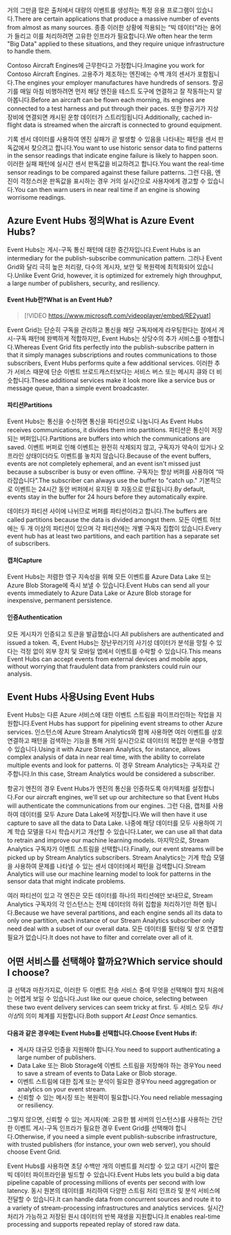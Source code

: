 <span data-ttu-id="7414f-101">거의 그만큼 많은 출처에서 대량의 이벤트를 생성하는 특정 응용 프로그램이 있습니다.</span><span class="sxs-lookup"><span data-stu-id="7414f-101">There are certain applications that produce a massive number of events from almost as many sources.</span></span> <span data-ttu-id="7414f-102">종종 이러한 상황에 적용되는 “빅 데이터”라는 용어가 들리고 이를 처리하려면 고유한 인프라가 필요합니다.</span><span class="sxs-lookup"><span data-stu-id="7414f-102">We often hear the term "Big Data" applied to these situations, and they require unique infrastructure to handle them.</span></span>

<span data-ttu-id="7414f-103">Contoso Aircraft Engines에 근무한다고 가정합니다.</span><span class="sxs-lookup"><span data-stu-id="7414f-103">Imagine you work for Contoso Aircraft Engines.</span></span> <span data-ttu-id="7414f-104">고용주가 제조하는 엔진에는 수백 개의 센서가 포함됩니다.</span><span class="sxs-lookup"><span data-stu-id="7414f-104">The engines your employer manufactures have hundreds of sensors.</span></span> <span data-ttu-id="7414f-105">항공기를 매일 아침 비행하려면 먼저 해당 엔진을 테스트 도구에 연결하고 잘 작동하는지 알아봅니다.</span><span class="sxs-lookup"><span data-stu-id="7414f-105">Before an aircraft can be flown each morning, its engines are connected to a test harness and put through their paces.</span></span> <span data-ttu-id="7414f-106">또한 항공기가 지상 장비에 연결되면 캐시된 운항 데이터가 스트리밍됩니다.</span><span class="sxs-lookup"><span data-stu-id="7414f-106">Additionally, cached in-flight data is streamed when the aircraft is connected to ground equipment.</span></span>

<span data-ttu-id="7414f-107">기록 센서 데이터를 사용하여 엔진 실패가 곧 발생할 수 있음을 나타내는 패턴을 센서 판독값에서 찾으려고 합니다.</span><span class="sxs-lookup"><span data-stu-id="7414f-107">You want to use historic sensor data to find patterns in the sensor readings that indicate engine failure is likely to happen soon.</span></span> <span data-ttu-id="7414f-108">이러한 실패 패턴에 실시간 센서 판독값을 비교하려고 합니다.</span><span class="sxs-lookup"><span data-stu-id="7414f-108">You want the real-time sensor readings to be compared against these failure patterns.</span></span> <span data-ttu-id="7414f-109">그런 다음, 엔진이 걱정스러운 판독값을 표시하는 경우 거의 실시간으로 사용자에게 경고할 수 있습니다.</span><span class="sxs-lookup"><span data-stu-id="7414f-109">You can then warn users in near real time if an engine is showing worrisome readings.</span></span>

## <a name="what-is-azure-event-hubs"></a><span data-ttu-id="7414f-110">Azure Event Hubs 정의</span><span class="sxs-lookup"><span data-stu-id="7414f-110">What is Azure Event Hubs?</span></span>
<span data-ttu-id="7414f-111">Event Hubs는 게시-구독 통신 패턴에 대한 중간자입니다.</span><span class="sxs-lookup"><span data-stu-id="7414f-111">Event Hubs is an intermediary for the publish-subscribe communication pattern.</span></span> <span data-ttu-id="7414f-112">그러나 Event Grid와 달리 극히 높은 처리량, 다수의 게시자, 보안 및 복원력에 최적화되어 있습니다.</span><span class="sxs-lookup"><span data-stu-id="7414f-112">Unlike Event Grid, however, it is optimized for extremely high throughput, a large number of publishers, security, and resiliency.</span></span>

#### <a name="what-is-an-event-hub"></a><span data-ttu-id="7414f-113">Event Hub란?</span><span class="sxs-lookup"><span data-stu-id="7414f-113">What is an Event Hub?</span></span>

> [!VIDEO https://www.microsoft.com/videoplayer/embed/RE2yuat]

<span data-ttu-id="7414f-114">Event Grid는 단순히 구독을 관리하고 통신을 해당 구독자에게 라우팅한다는 점에서 게시-구독 패턴에 완벽하게 적합하지만, Event Hubs는 상당수의 추가 서비스를 수행합니다.</span><span class="sxs-lookup"><span data-stu-id="7414f-114">Whereas Event Grid fits perfectly into the publish-subscribe pattern in that it simply manages subscriptions and routes communications to those subscribers, Event Hubs performs quite a few additional services.</span></span> <span data-ttu-id="7414f-115">이러한 추가 서비스 때문에 단순 이벤트 브로드캐스터보다는 서비스 버스 또는 메시지 큐와 더 비슷합니다.</span><span class="sxs-lookup"><span data-stu-id="7414f-115">These additional services make it look more like a service bus or message queue, than a simple event broadcaster.</span></span>

#### <a name="partitions"></a><span data-ttu-id="7414f-116">파티션</span><span class="sxs-lookup"><span data-stu-id="7414f-116">Partitions</span></span>
<span data-ttu-id="7414f-117">Event Hubs는 통신을 수신하면 통신을 파티션으로 나눕니다.</span><span class="sxs-lookup"><span data-stu-id="7414f-117">As Event Hubs receives communications, it divides them into partitions.</span></span> <span data-ttu-id="7414f-118">파티션은 통신이 저장되는 버퍼입니다.</span><span class="sxs-lookup"><span data-stu-id="7414f-118">Partitions are buffers into which the communications are saved.</span></span> <span data-ttu-id="7414f-119">이벤트 버퍼로 인해 이벤트는 완전히 삭제되지 않고, 구독자가 약속이 있거나 오프라인 상태이더라도 이벤트를 놓치지 않습니다.</span><span class="sxs-lookup"><span data-stu-id="7414f-119">Because of the event buffers, events are not completely ephemeral, and an event isn't missed just because a subscriber is busy or even offline.</span></span> <span data-ttu-id="7414f-120">구독자는 항상 버퍼를 사용하여 “따라잡습니다”.</span><span class="sxs-lookup"><span data-stu-id="7414f-120">The subscriber can always use the buffer to "catch up."</span></span> <span data-ttu-id="7414f-121">기본적으로 이벤트는 24시간 동안 버퍼에서 유지된 후 자동으로 만료됩니다.</span><span class="sxs-lookup"><span data-stu-id="7414f-121">By default, events stay in the buffer for 24 hours before they automatically expire.</span></span>

<span data-ttu-id="7414f-122">데이터가 파티션 사이에 나뉘므로 버퍼를 파티션이라고 합니다.</span><span class="sxs-lookup"><span data-stu-id="7414f-122">The buffers are called partitions because the data is divided amongst them.</span></span> <span data-ttu-id="7414f-123">모든 이벤트 허브에는 두 개 이상의 파티션이 있으며 각 파티션에는 개별 구독자 집합이 있습니다.</span><span class="sxs-lookup"><span data-stu-id="7414f-123">Every event hub has at least two partitions, and each partition has a separate set of subscribers.</span></span>

#### <a name="capture"></a><span data-ttu-id="7414f-124">캡처</span><span class="sxs-lookup"><span data-stu-id="7414f-124">Capture</span></span>
<span data-ttu-id="7414f-125">Event Hubs는 저렴한 영구 지속성을 위해 모든 이벤트를 Azure Data Lake 또는 Azure Blob Storage에 즉시 보낼 수 있습니다.</span><span class="sxs-lookup"><span data-stu-id="7414f-125">Event Hubs can send all your events immediately to Azure Data Lake or Azure Blob storage for inexpensive, permanent persistence.</span></span>

#### <a name="authentication"></a><span data-ttu-id="7414f-126">인증</span><span class="sxs-lookup"><span data-stu-id="7414f-126">Authentication</span></span>
<span data-ttu-id="7414f-127">모든 게시자가 인증되고 토큰을 발급했습니다.</span><span class="sxs-lookup"><span data-stu-id="7414f-127">All publishers are authenticated and issued a token.</span></span> <span data-ttu-id="7414f-128">즉, Event Hubs는 장난꾸러기의 사기성 데이터가 분석을 망칠 수 있다는 걱정 없이 외부 장치 및 모바일 앱에서 이벤트를 수락할 수 있습니다.</span><span class="sxs-lookup"><span data-stu-id="7414f-128">This means Event Hubs can accept events from external devices and mobile apps, without worrying that fraudulent data from pranksters could ruin our analysis.</span></span> 

## <a name="using-event-hubs"></a><span data-ttu-id="7414f-129">Event Hubs 사용</span><span class="sxs-lookup"><span data-stu-id="7414f-129">Using Event Hubs</span></span>
<span data-ttu-id="7414f-130">Event Hubs는 다른 Azure 서비스에 대한 이벤트 스트림을 파이프라인하는 작업을 지원합니다.</span><span class="sxs-lookup"><span data-stu-id="7414f-130">Event Hubs has support for pipelining event streams to other Azure services.</span></span> <span data-ttu-id="7414f-131">인스턴스에 Azure Stream Analytics와 함께 사용하면 여러 이벤트를 상호 연결하고 패턴을 검색하는 기능을 통해 거의 실시간으로 데이터의 복잡한 분석을 수행할 수 있습니다.</span><span class="sxs-lookup"><span data-stu-id="7414f-131">Using it with Azure Stream Analytics, for instance, allows complex analysis of data in near real time, with the ability to correlate multiple events and look for patterns.</span></span> <span data-ttu-id="7414f-132">이 경우 Stream Analytics는 구독자로 간주합니다.</span><span class="sxs-lookup"><span data-stu-id="7414f-132">In this case, Stream Analytics would be considered a subscriber.</span></span>

<span data-ttu-id="7414f-133">항공기 엔진의 경우 Event Hubs가 엔진의 통신을 인증하도록 아키텍처를 설정합니다.</span><span class="sxs-lookup"><span data-stu-id="7414f-133">For our aircraft engines, we'll set up our architecture so that Event Hubs will authenticate the communications from our engines.</span></span> <span data-ttu-id="7414f-134">그런 다음, 캡처를 사용하여 데이터를 모두 Azure Data Lake에 저장합니다.</span><span class="sxs-lookup"><span data-stu-id="7414f-134">We will then have it use capture to save all the data to Data Lake.</span></span> <span data-ttu-id="7414f-135">나중에 해당 데이터를 모두 사용하여 기계 학습 모델을 다시 학습시키고 개선할 수 있습니다.</span><span class="sxs-lookup"><span data-stu-id="7414f-135">Later, we can use all that data to retrain and improve our machine learning models.</span></span> <span data-ttu-id="7414f-136">마지막으로, Stream Analytics 구독자가 이벤트 스트림을 선택합니다.</span><span class="sxs-lookup"><span data-stu-id="7414f-136">Finally, our event streams will be picked up by Stream Analytics subscribers.</span></span> <span data-ttu-id="7414f-137">Stream Analytics는 기계 학습 모델을 사용하여 문제를 나타낼 수 있는 센서 데이터에서 패턴을 검색합니다.</span><span class="sxs-lookup"><span data-stu-id="7414f-137">Stream Analytics will use our machine learning model to look for patterns in the sensor data that might indicate problems.</span></span>

<span data-ttu-id="7414f-138">여러 파티션이 있고 각 엔진은 모든 데이터를 하나의 파티션에만 보내므로, Stream Analytics 구독자의 각 인스턴스는 전체 데이터의 하위 집합을 처리하기만 하면 됩니다.</span><span class="sxs-lookup"><span data-stu-id="7414f-138">Because we have several partitions, and each engine sends all its data to only one partition, each instance of our Stream Analytics subscriber only need deal with a subset of our overall data.</span></span> <span data-ttu-id="7414f-139">모든 데이터를 필터링 및 상호 연결할 필요가 없습니다.</span><span class="sxs-lookup"><span data-stu-id="7414f-139">It does not have to filter and correlate over all of it.</span></span>

## <a name="which-service-should-i-choose"></a><span data-ttu-id="7414f-140">어떤 서비스를 선택해야 할까요?</span><span class="sxs-lookup"><span data-stu-id="7414f-140">Which service should I choose?</span></span>
<span data-ttu-id="7414f-141">큐 선택과 마찬가지로, 이러한 두 이벤트 전송 서비스 중에 무엇을 선택해야 할지 처음에는 어렵게 보일 수 있습니다.</span><span class="sxs-lookup"><span data-stu-id="7414f-141">Just like our queue choice, selecting between these two event delivery services can seem tricky at first.</span></span> <span data-ttu-id="7414f-142">두 서비스 모두 *하나 이상*의 의미 체계를 지원합니다.</span><span class="sxs-lookup"><span data-stu-id="7414f-142">Both support *At Least Once* semantics.</span></span>

#### <a name="choose-event-hubs-if"></a><span data-ttu-id="7414f-143">다음과 같은 경우에는 Event Hubs를 선택합니다.</span><span class="sxs-lookup"><span data-stu-id="7414f-143">Choose Event Hubs if:</span></span>  

- <span data-ttu-id="7414f-144">게시자 대규모 인증을 지원해야 합니다.</span><span class="sxs-lookup"><span data-stu-id="7414f-144">You need to support authenticating a large number of publishers.</span></span>
- <span data-ttu-id="7414f-145">Data Lake 또는 Blob Storage에 이벤트 스트림을 저장해야 하는 경우</span><span class="sxs-lookup"><span data-stu-id="7414f-145">You need to save a stream of events to Data Lake or Blob storage.</span></span>
- <span data-ttu-id="7414f-146">이벤트 스트림에 대한 집계 또는 분석이 필요한 경우</span><span class="sxs-lookup"><span data-stu-id="7414f-146">You need aggregation or analytics on your event stream.</span></span>
- <span data-ttu-id="7414f-147">신뢰할 수 있는 메시징 또는 복원력이 필요합니다.</span><span class="sxs-lookup"><span data-stu-id="7414f-147">You need reliable messaging or resiliency.</span></span>  

<span data-ttu-id="7414f-148">그렇지 않으면, 신뢰할 수 있는 게시자(예: 고유한 웹 서버의 인스턴스)를 사용하는 간단한 이벤트 게시-구독 인프라가 필요한 경우 Event Grid를 선택해야 합니다.</span><span class="sxs-lookup"><span data-stu-id="7414f-148">Otherwise, if you need a simple event publish-subscribe infrastructure, with trusted publishers (for instance, your own web server), you should choose Event Grid.</span></span>

<span data-ttu-id="7414f-149">Event Hubs를 사용하면 초당 수백만 개의 이벤트를 처리할 수 있고 대기 시간이 짧은 빅 데이터 파이프라인을 빌드할 수 있습니다.</span><span class="sxs-lookup"><span data-stu-id="7414f-149">Event Hubs lets you build a big data pipeline capable of processing millions of events per second with low latency.</span></span> <span data-ttu-id="7414f-150">동시 원본의 데이터를 처리하여 다양한 스트림 처리 인프라 및 분석 서비스에 전달할 수 있습니다.</span><span class="sxs-lookup"><span data-stu-id="7414f-150">It can handle data from concurrent sources and route it to a variety of stream-processing infrastructures and analytics services.</span></span> <span data-ttu-id="7414f-151">실시간 처리가 가능하고 저장된 원시 데이터의 반복 재생을 지원합니다.</span><span class="sxs-lookup"><span data-stu-id="7414f-151">It enables real-time processing and supports repeated replay of stored raw data.</span></span> 